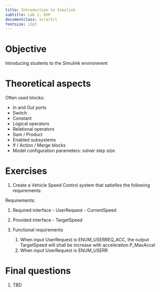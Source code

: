 ```yaml
---
title: Introduction to Simulink
subtitle: Lab 1, DSP
documentclass: scrartcl
fontsize: 12pt
---
```


# Objective

Introducing students to the Simulink environment

# Theoretical aspects

Often used blocks:

  - In and Out ports
  - Switch
  - Constant
  - Logical operators
  - Relational operators
  - Sum / Product
  - Enabled subsystems
  - If / Action / Merge blocks
  - Model configuration parameters: solver step size
        

# Exercises

1. Create a Vehicle Speed Control system that satisfies the following requirements:

Requirements:

  1. Required interface
    - UserRequest
    - CurrentSpeed

  2. Provided interface
    - TargetSpeed

  3. Functional requirements

      1. When input UserRequest is ENUM_USERREQ_ACC, the output TargetSpeed will 
      shall be increase with acceleration P_MaxAccel
      2. When input UserRequest is ENUM_USERR




# Final questions

1. TBD
